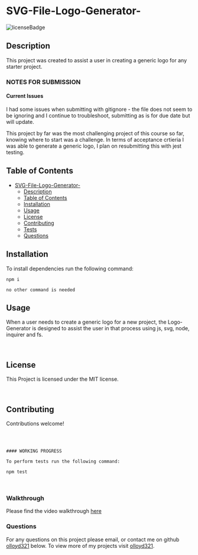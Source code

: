 # SVG-File-Logo-Generator-
![licenseBadge](https://img.shields.io/badge/License-MIT-red)

## Description 

This project was created to assist a user in creating a generic logo for any starter project.

### NOTES FOR SUBMISSION

#### Current Issues 

I had some issues when submitting with gitignore - the file does not seem to be ignoring and I continue to troubleshoot, submitting as is for due date but will update.

This project by far was the most challenging project of this course so far, knowing where to start was a challenge. In terms of acceptance crtieria I was able to generate a generic logo, I plan on resubmitting this with jest testing.

## Table of Contents

- [SVG-File-Logo-Generator-](#svg-file-logo-generator-)
  - [Description](#description)
  - [Table of Contents](#table-of-contents)
  - [Installation](#installation)
  - [Usage](#usage)
  - [License](#license)
  - [Contributing](#contributing)
  - [Tests](#tests)
  - [Questions](#questions)

## Installation 

To install dependencies run the following command: 

```
npm i
```
```
no other command is needed
```

## Usage 

When a user needs to create a generic logo for a new project, the Logo-Generator is designed to assist the user in that process using js, svg, node, inquirer and fs.

<br>

## License 
  
This Project is licensed under the MIT license.

<br>

## Contributing

Contributions welcome!

<br>

``` ## Tests

#### WORKING PROGRESS

To perform tests run the following command: 

npm test 
```

<br>

### Walkthrough

Please find the video walkthrough [here](https://user-images.githubusercontent.com/119633009/224218018-d522658d-af47-43be-97f6-a96d2b1e190e.mp4)


### Questions

For any questions on this project please email, or contact me on github  [olloyd321](https://github.com/olloyd321/) below.
To view more of my projects visit [olloyd321](https://github.com/olloyd321/).

